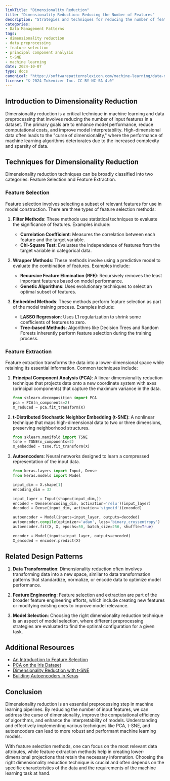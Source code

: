 ```yaml
---
linkTitle: "Dimensionality Reduction"
title: "Dimensionality Reduction: Reducing the Number of Features"
description: "Strategies and techniques for reducing the number of features in a dataset to improve model performance and interpretability."
categories:
- Data Management Patterns
tags:
- dimensionality reduction
- data preprocessing
- feature selection
- principal component analysis
- t-SNE
- machine learning
date: 2024-10-07
type: docs
canonical: "https://softwarepatternslexicon.com/machine-learning/data-management-patterns/data-preprocessing/dimensionality-reduction"
license: "© 2024 Tokenizer Inc. CC BY-NC-SA 4.0"
---
```


## Introduction to Dimensionality Reduction

Dimensionality reduction is a critical technique in machine learning and data preprocessing that involves reducing the number of input features in a dataset. The primary goals are to enhance model performance, reduce computational costs, and improve model interpretability. High-dimensional data often leads to the "curse of dimensionality," where the performance of machine learning algorithms deteriorates due to the increased complexity and sparsity of data.

## Techniques for Dimensionality Reduction

Dimensionality reduction techniques can be broadly classified into two categories: Feature Selection and Feature Extraction.

### Feature Selection

Feature selection involves selecting a subset of relevant features for use in model construction. There are three types of feature selection methods:

1. **Filter Methods**: These methods use statistical techniques to evaluate the significance of features. Examples include:
   - **Correlation Coefficient**: Measures the correlation between each feature and the target variable.
   - **Chi-Square Test**: Evaluates the independence of features from the target variable in categorical data.

2. **Wrapper Methods**: These methods involve using a predictive model to evaluate the combination of features. Examples include:
   - **Recursive Feature Elimination (RFE)**: Recursively removes the least important features based on model performance.
   - **Genetic Algorithms**: Uses evolutionary techniques to select an optimal subset of features.

3. **Embedded Methods**: These methods perform feature selection as part of the model training process. Examples include:
   - **LASSO Regression**: Uses L1 regularization to shrink some coefficients of features to zero.
   - **Tree-based Methods**: Algorithms like Decision Trees and Random Forests inherently perform feature selection during the training process.

### Feature Extraction

Feature extraction transforms the data into a lower-dimensional space while retaining its essential information. Common techniques include:

1. **Principal Component Analysis (PCA)**: A linear dimensionality reduction technique that projects data onto a new coordinate system with axes (principal components) that capture the maximum variance in the data.

   ```python
   from sklearn.decomposition import PCA
   pca = PCA(n_components=2)
   X_reduced = pca.fit_transform(X)
   ```

2. **t-Distributed Stochastic Neighbor Embedding (t-SNE)**: A nonlinear technique that maps high-dimensional data to two or three dimensions, preserving neighborhood structures.

   ```python
   from sklearn.manifold import TSNE
   tsne = TSNE(n_components=2)
   X_embedded = tsne.fit_transform(X)
   ```

3. **Autoencoders**: Neural networks designed to learn a compressed representation of the input data.

   ```python
   from keras.layers import Input, Dense
   from keras.models import Model
   
   input_dim = X.shape[1]
   encoding_dim = 32
   
   input_layer = Input(shape=(input_dim,))
   encoded = Dense(encoding_dim, activation='relu')(input_layer)
   decoded = Dense(input_dim, activation='sigmoid')(encoded)
   
   autoencoder = Model(inputs=input_layer, outputs=decoded)
   autoencoder.compile(optimizer='adam', loss='binary_crossentropy')
   autoencoder.fit(X, X, epochs=50, batch_size=256, shuffle=True)
   
   encoder = Model(inputs=input_layer, outputs=encoded)
   X_encoded = encoder.predict(X)
   ```

## Related Design Patterns

1. **Data Transformation**: Dimensionality reduction often involves transforming data into a new space, similar to data transformation patterns that standardize, normalize, or encode data to optimize model performance.

2. **Feature Engineering**: Feature selection and extraction are part of the broader feature engineering efforts, which include creating new features or modifying existing ones to improve model relevance.

3. **Model Selection**: Choosing the right dimensionality reduction technique is an aspect of model selection, where different preprocessing strategies are evaluated to find the optimal configuration for a given task.

## Additional Resources

- [An Introduction to Feature Selection](https://scikit-learn.org/stable/modules/feature_selection.html)
- [PCA on the Iris Dataset](https://archive.ics.uci.edu/ml/datasets/iris)
- [Dimensionality Reduction with t-SNE](https://distill.pub/2016/misread-tsne/)
- [Building Autoencoders in Keras](https://blog.keras.io/building-autoencoders-in-keras.html)

## Conclusion

Dimensionality reduction is an essential preprocessing step in machine learning pipelines. By reducing the number of input features, we can address the curse of dimensionality, improve the computational efficiency of algorithms, and enhance the interpretability of models. Understanding and effectively implementing various techniques like PCA, t-SNE, and autoencoders can lead to more robust and performant machine learning models.

With feature selection methods, one can focus on the most relevant data attributes, while feature extraction methods help in creating lower-dimensional projections that retain the necessary information. Choosing the right dimensionality reduction technique is crucial and often depends on the specific characteristics of the data and the requirements of the machine learning task at hand.
